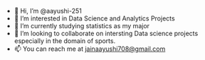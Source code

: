 - 👋 Hi, I’m @aayushi-251
- 👀 I’m interested in Data Science and Analytics Projects
- 🌱 I’m currently studying statistics as my major
- 💞️ I’m looking to collaborate on intersting Data science projects especially in the domain of sports.
- 📫 You can reach me at jainaayushi708@gmail.com

<!---
aayushi-251/aayushi-251 is a ✨ special ✨ repository because its `README.md` (this file) appears on your GitHub profile.
You can click the Preview link to take a look at your changes.
--->
